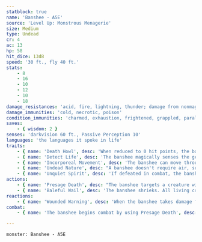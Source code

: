 ```yaml
---
statblock: true
name: 'Banshee - A5E'
source: 'Level Up: Monstrous Menagerie'
size: Medium
type: Undead
cr: 4
ac: 13
hp: 58
hit_dice: 13d8
speed: '30 ft., fly 40 ft.'
stats:
    - 8
    - 16
    - 10
    - 12
    - 10
    - 18
damage_resistances: 'acid, fire, lightning, thunder; damage from nonmagical weapons'
damage_immunities: 'cold, necrotic, poison'
condition_immunities: 'charmed, exhaustion, frightened, grappled, paralyzed, petrified, poisoned, prone, restrained'
saves:
    - { wisdom: 2 }
senses: 'darkvision 60 ft., Passive Perception 10'
languages: 'the languages it spoke in life'
traits:
    - { name: 'Death Howl', desc: 'When reduced to 0 hit points, the banshee uses Baleful Wail.' }
    - { name: 'Detect Life', desc: 'The banshee magically senses the general direction of living creatures up to 5 miles away.' }
    - { name: 'Incorporeal Movement', desc: 'The banshee can move through creatures and objects. It takes 5 (1d10) force damage if it ends its turn inside an object.' }
    - { name: 'Undead Nature', desc: "A banshee doesn't require air, sustenance, or sleep." }
    - { name: 'Unquiet Spirit', desc: 'If defeated in combat, the banshee returns on the anniversary of its death. It can be permanently put to rest only by finding and casting remove curse on its grave or by righting whatever wrong was done to it.' }
actions:
    - { name: 'Presage Death', desc: "The banshee targets a creature within 60 feet that can hear it, predicting its doom. The target makes a DC 14 Wisdom saving throw. On a failure, the target takes 11 (2d6 + 4) psychic damage and is magically cursed for 1 hour. While cursed in this way, the target has disadvantage on saving throws against the banshee's Baleful Wail." }
    - { name: 'Baleful Wail', desc: 'The banshee shrieks. All living creatures within 30 feet of it that can hear it make a DC 14 Constitution saving throw. On a failure, a creature takes 11 (2d6 + 4) psychic damage. If the creature is cursed by the banshee, it drops to 0 hit points instead.' }
reactions:
    - { name: 'Wounded Warning', desc: 'When the banshee takes damage from a creature within 60 feet, it uses Presage Death on the attacker.' }
combat:
    - { name: 'The banshee begins combat by using Presage Death', desc: 'It uses Wail whenever a cursed creature is within 30 feet, and otherwise uses Presage Death on a creature not yet under its curse.' }

---
```

```statblock
monster: Banshee - A5E
```
